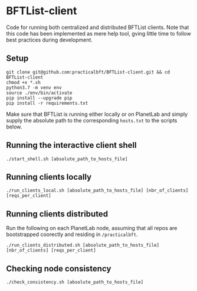 # BFTList-client
Code for running both centralized and distributed BFTList clients. Note that this code has been implemented as mere help tool, gving little time to follow best practices during development.

## Setup
```
git clone git@github.com:practicalbft/BFTList-client.git && cd BFTList-client
chmod +x *.sh
python3.7 -m venv env
source ./env/bin/activate
pip install --upgrade pip
pip install -r requirements.txt
```

Make sure that BFTList is running either locally or on PlanetLab and simply supply the absolute path to the corresponding `hosts.txt` to the scripts below.

## Running the interactive client shell
```
./start_shell.sh [absolute_path_to_hosts_file]
```

## Running clients locally
```
./run_clients_local.sh [absolute_path_to_hosts_file] [nbr_of_clients] [reqs_per_client]
```

## Running clients distributed
Run the following on each PlanetLab node, assuming that all repos are bootstrapped coorectly and residing in `/practicalbft`.
```
./run_clients_distributed.sh [absolute_path_to_hosts_file] [nbr_of_clients] [reqs_per_client]
```

## Checking node consistency
```
./check_consistency.sh [absolute_path_to_hosts_file]
```